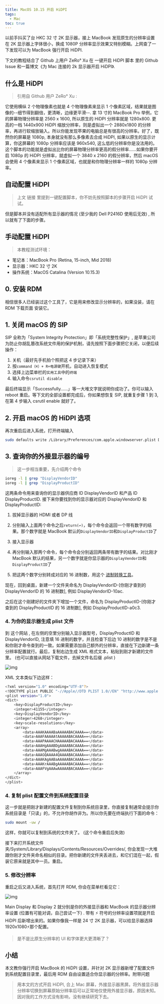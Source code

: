 ```yaml
---
title: MacOS 10.15 开启 HiDPI
tags: 
  - Mac
toc: true
---
```


以前手抖买了台 HKC 32 寸 2K 显示器，接上 MacBook 发现原生的分辨率设置在 2K 显示器上字体很小，换成 1080P 分辨率显示效果又特别模糊。上网查了一下发现可以为 MacBook 强行开启 HiDPI.

  下文的教程结合了 Github 上用户 ZeRo° Xu 在 一键开启 HiDPI 脚本 里的 Github Issue 和一篇博文《为 Mac 连接的 2k 显示器开启 HiDPI》.

## 什么是 HiDPI

> 引用自 Github 用户 ZeRo° Xu :

  它使用横纵 2 个物理像素也就是 4 个物理像素来显示 1 个像素区域，结果就是图像的--细节得到翻倍，更清晰，边缘更平滑--. 拿 13 寸的 MacBook Pro 举例，它的屏幕物理分辨率是 2560 x 1600, 所以原生的 HiDPI 分辨率就是 1280x800. 更高的一档 1440x900 HiDPI 缩放分辨率，则是虚拟出一个 2880x1800 的分辨率，再进行软缩放输入。所以你能发现苹果的电脑总是有很高的分辨率。好了，既然你的屏幕是 1080p, 本身就没有那么多像素去合成 HiDPI, 如果以原生的显示计算，你这屏幕的 1080p 分辨率应该是 960x540, 这么低的分辨率你是没法用的。这个脚本的功能就是虚拟出比你的屏幕物理分辨率更高的假分辨率……如果你要开启 1080p 的 HiDPI 分辨率，就虚拟一个 3840 x 2160 的假分辨率，然后 macOS 会使用 4 个像素来显示 1 个像素区域，也就是和你物理分辨率一样的 1080p 分辨率。

## 自动配置 HiDPI

> 上文 链接 里提到一键配置脚本，你不妨先按照脚本的步骤开启 HiDPI 试试。

但是脚本并没有适配所有显示器的情况 (至少我的 Dell P2416D 使用后无效) , 所以就有了下面的步骤。

## 手动配置 HiDPI

> 本教程测试环境：

- 笔记本：MacBook Pro (Retina, 15-inch, Mid 2018)
- 显示器：HKC 32 寸 2K
- 操作系统：MacOS Catalina (Version 10.15.3)

## 0. 安装 RDM

  相信很多人已经装过这个工具了，它是用来修改显示分辨率的，如果没装，请在 RDM 下载页面 安装它。

## 1. 关闭 macOS 的 SIP

  SIP 全称为「System Integrity Protection」即「系统完整性保护」, 是苹果公司为防止你胡乱篡改系统文件用的保护机制，请先按照下面步骤把它关闭，以便后续操作：

1. 关机（最好先手机拍个照把这 4 步记录下来）
2. 按`command（⌘）+ R+电源键`开机，自动进入恢复模式
3. 选择上边菜单栏的`实用工具`中的`终端`
4. 输入命令`csrutil disable`

  最后终端显示「Successfully……」等一大堆文字就说明你成功了。你可以输入 reboot 重启。等下文的全部设置都完成后，你如果想恢复 SIP, 就重复步骤 1 到 3, 在第 4 步输入 csrutil enable 就好了。

## 2. 开启 macOS 的 HiDPI 选项

  再次重启后进入系统，打开终端输入

```sh
sudo defaults write /Library/Preferences/com.apple.windowserver.plist DisplayResolutionEnabled -bool true
```

## 3. 查询你的外接显示器的编号

> 这一步相当重要，先介绍两个命令

```sh
ioreg -l | grep "DisplayVendorID"
ioreg -l | grep "DisplayProductID"
```

  这两条命令用来查询你的显示器供应商 ID DisplayVendorID 和产品 ID DisplayProductID. 接下来你要找到你的显示器对应的 DisplayVendorID 和 DisplayProductID:

1. 拔掉显示器的 HDMI 或者 DP 线

1. 分别输入上面两个命令之后`return(↩)`，每个命令会返回一个带有数字的结果。那个数字就是 MacBook 默认的`DisplayVendorID`和`DisplayProductID`了

1. 接入显示器

1. 再分别输入那两个命令，每个命令会分别返回两条带有数字的结果。对比刚才 MacBook 默认的结果，另一个数字就是你显示器的`DisplayVendorID`和`DisplayProductID`了

1. 把这两个数字分别转成对应的 16 进制数，用这个 [进制转换工具](https://tool.oschina.net/hexconvert)。

  现在，回到桌面，新建一个文件夹命名为 DisplayVendorID-[你刚才查到的 DisplayVendorID 的 16 进制数], 例如 DisplayVendorID-10ac.

  之后在这个刚建好的文件夹下增加一个文件，命名为 DisplayProductID-[你刚才查到的 DisplayProductID 的 16 进制数], 例如 DisplayProductID-a0c3.

### 4. 为你的显示器生成 plist 文件

  到 这个网站 , 在左侧的空里分别输入显示器型号，DisplayProductID 和 DisplayVendorID, 注意填 16 进制的数字，并且检查下后边 10 进制的数字是不是和你刚才命令查到的一致。如果需要添加自己额外的分辨率，直接在下边新建一条分辨率配置就行。最后，复制右边生成 XML 格式文本，粘贴到刚才新建的文件里。 (也可以直接从网站下载文件，去掉文件名后缀 .plist )

![img](http://ipic-typora-samzong.oss-cn-qingdao.aliyuncs.com//uPic/1606281680751-9a99cf5c-3e0d-4028-af33-ebac7e889ff8.jpeg?x-oss-process=image/resize,w_960,m_lfit)

  XML 文本类似下边这样：

```sh
<?xml version="1.0" encoding="UTF-8"?>
<!DOCTYPE plist PUBLIC "-//Apple//DTD PLIST 1.0//EN" "http://www.apple.com/DTDs/PropertyList-1.0.dtd">
<plist version="1.0">
<dict>
    <key>DisplayProductID</key>
    <integer>41155</integer>
    <key>DisplayVendorID</key>
    <integer>4268</integer>
    <key>scale-resolutions</key>
    <array>
        <data>AAAKAAAABaAAAAABACAAAA==</data>
        <data>AAAFAAAAAtAAAAABACAAAA==</data>
        <data>AAAPAAAACHAAAAABACAAAA==</data>
        <data>AAAHgAAABDgAAAABACAAAA==</data>
        <data>AAAMgAAABwgAAAABACAAAA==</data>
        <data>AAAGQAAAA4QAAAABACAAAA==</data>
        <data>AAAKAgAABaAAAAABACAAAA==</data>
        <data>AAAKrAAABgAAAAABACAAAA==</data>
        <data>AAAFVgAAAwAAAAABACAAAA==</data>
    </array>
</dict>
</plist>
```

### 4. 复制 plist 配置文件到系统配置目录

  这一步就是把刚才新建的配置文件复制到你系统目录里，你直接复制通常会提示你系统目录是「只读」的，不允许你胡作非为。所以你先要在终端执行下面的命令：

```sh
sudo mount -uw /
```

  这样，你就可以复制到系统的文件夹了。 (这个命令重启后失效)

  接下来打开系统文件夹/System/Library/Displays/Contents/Resources/Overrides/, 你会发现一大堆跟你刚才文件夹命名相似的目录。把你新建的文件夹丢进去，和它们混在一起，假装它原来就是其中一员。重启。

### 5. 修改分辨率

  重启之后又进入系统，首先打开 RDM, 你会在菜单栏看见它：

![img](http://ipic-typora-samzong.oss-cn-qingdao.aliyuncs.com//uPic/1606281680731-6c912092-1a63-4298-bfbe-54e98f27b67a.jpeg?x-oss-process=image/resize,w_960,m_lfit)

  Main Display 和 Display 2 就分别是你的外接显示器和 MacBook 的显示器分辨率设置 (位置有可能对调，自己尝试一下) . 带有 ⚡️ 符号的分辨率设置项就是开启 HiDPI 后新增出来的。如果你像我一样是 24 寸 2K 显示器，可以给显示器选择 1920x1080⚡️那个配置。

> 是不是比原生分辨率的 UI 和字体更大更清晰了？

## 小结

  本文教你强行开启 MacBook 的 HiDPI 设置，并针对 2K 显示器新增了配置文件到系统配置目录里，最后用  RDM 自由设置适合你显示器的分辨率。附带问题

> 用本文的方式开启 HiDPI, 合上 Mac 屏幕，外接显示器黑屏。将外接显示器分辨率切换到屏幕原始分辨率后可以正常地仅使用外接显示器，原因未知。因对我的工作方式没有影响，没有继续研究下去。
